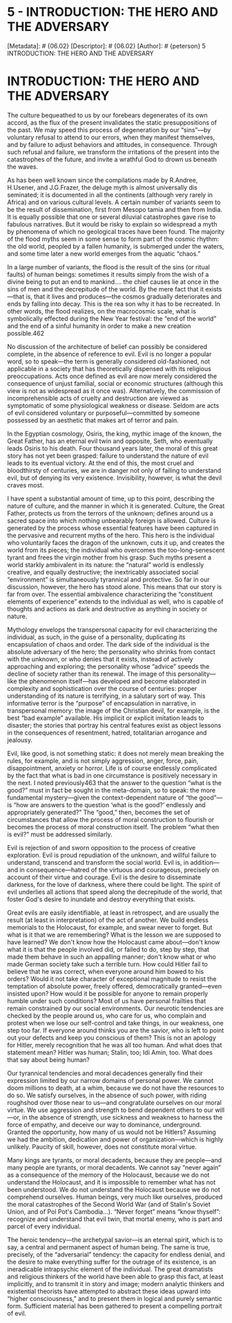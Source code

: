 # 5 - INTRODUCTION: THE HERO AND THE ADVERSARY
[Metadata]: # {06.02}
[Descriptor]: # {06.02}
[Author]: # {peterson}
5
INTRODUCTION: THE HERO AND THE ADVERSARY
# INTRODUCTION: THE HERO AND THE ADVERSARY
The culture bequeathed to us by our forebears degenerates of its own accord, as
the flux of the present invalidates the static presuppositions of the past. We
may speed this process of degeneration by our “sins”—by voluntary refusal to
attend to our errors, when they manifest themselves, and by failure to adjust
behaviors and attitudes, in consequence. Through such refusal and failure, we
transform the irritations of the present into the catastrophes of the future,
and invite a wrathful God to drown us beneath the waves.



As has been well known since the compilations made by R.Andree, H.Usener, and
J.G.Frazer, the deluge myth is almost universally dis seminated; it is
documented in all the continents (although very rarely in Africa) and on
various cultural levels. A certain number of variants seem to be the result of
dissemination, first from Mesopo tamia and then from India. It is equally
possible that one or several diluvial catastrophes gave rise to fabulous
narratives. But it would be risky to explain so widespread a myth by phenomena
of which no geological traces have been found. The majority of the flood myths
seem in some sense to form part of the cosmic rhythm: the old world, peopled by
a fallen humanity, is submerged under the waters, and some time later a new
world emerges from the aquatic “chaos.”

In a large number of variants, the flood is the result of the sins (or ritual
faults) of human beings: sometimes it results simply from the wish of a divine
being to put an end to mankind…. the chief causes lie at once in the sins of
men and the decrepitude of the world. By the mere fact that it exists—that is,
that it lives and produces—the cosmos gradually deteriorates and ends by
falling into decay. This is the rea son why it has to be recreated. In other
words, the flood realizes, on the macrocosmic scale, what is symbolically
effected during the New Year festival: the “end of the world” and the end of a
sinful humanity in order to make a new creation possible.462



No discussion of the architecture of belief can possibly be considered
complete, in the absence of reference to evil. Evil is no longer a popular
word, so to speak—the term is generally considered old-fashioned, not
applicable in a society that has theoretically dispensed with its religious
preoccupations. Acts once defined as evil are now merely considered the
consequence of unjust familial, social or economic structures (although this
view is not as widespread as it once was). Alternatively, the commission of
incomprehensible acts of cruelty and destruction are viewed as symptomatic of
some physiological weakness or disease. Seldom are acts of evil considered
voluntary or purposeful—committed by someone possessed by an aesthetic that
makes art of terror and pain.

In the Egyptian cosmology, Osiris, the king, mythic image of the known, the
Great Father, has an eternal evil twin and opposite, Seth, who eventually leads
Osiris to his death. Four thousand years later, the moral of this great story
has not yet been grasped: failure to understand the nature of evil leads to its
eventual victory. At the end of this, the most cruel and bloodthirsty of
centuries, we are in danger not only of failing to understand evil, but of
denying its very existence. Invisibility, however, is what the devil craves
most.

I have spent a substantial amount of time, up to this point, describing the
nature of culture, and the manner in which it is generated. Culture, the Great
Father, protects us from the terrors of the unknown; defines around us a sacred
space into which nothing unbearably foreign is allowed. Culture is generated by
the process whose essential features have been captured in the pervasive and
recurrent myths of the hero. This hero is the individual who voluntarily faces
the dragon of the unknown, cuts it up, and creates the world from its pieces;
the individual who overcomes the too-long-senescent tyrant and frees the virgin
mother from his grasp. Such myths present a world starkly ambivalent in its
nature: the “natural” world is endlessly creative, and equally destructive; the
inextricably associated social “environment” is simultaneously tyrannical and
protective. So far in our discussion, however, the hero has stood alone. This
means that our story is far from over. The essential ambivalence characterizing
the “constituent elements of experience” extends to the individual as well, who
is capable of thoughts and actions as dark and destructive as anything in
society or nature.

Mythology envelops the transpersonal capacity for evil characterizing the
individual, as such, in the guise of a personality, duplicating its
encapsulation of chaos and order. The dark side of the individual is the
absolute adversary of the hero; the personality who shrinks from contact with
the unknown, or who denies that it exists, instead of actively approaching and
exploring; the personality whose “advice” speeds the decline of society rather
than its renewal. The image of this personality—like the phenomenon itself—has
developed and become elaborated in complexity and sophistication over the
course of centuries: proper understanding of its nature is terrifying, in a
salutary sort of way. This informative terror is the “purpose” of encapsulation
in narrative, in transpersonal memory: the image of the Christian devil, for
example, is the best “bad example” available. His implicit or explicit
imitation leads to disaster; the stories that portray his central features
exist as object lessons in the consequences of resentment, hatred, totalitarian
arrogance and jealousy.

Evil, like good, is not something static: it does not merely mean breaking the
rules, for example, and is not simply aggression, anger, force, pain,
disappointment, anxiety or horror. Life is of course endlessly complicated by
the fact that what is bad in one circumstance is positively necessary in the
next. I noted previously463 that the answer to the question “what is the good?”
must in fact be sought in the meta-domain, so to speak: the more fundamental
mystery—given the context-dependent nature of “the good”—is “how are answers to
the question ‘what is the good?’ endlessly and appropriately generated?” The
“good,” then, becomes the set of circumstances that allow the process of moral
construction to flourish or becomes the process of moral construction itself.
The problem “what then is evil?” must be addressed similarly.

Evil is rejection of and sworn opposition to the process of creative
exploration. Evil is proud repudiation of the unknown, and willful failure to
understand, transcend and transform the social world. Evil is, in addition—and
in consequence—hatred of the virtuous and courageous, precisely on account of
their virtue and courage. Evil is the desire to disseminate darkness, for the
love of darkness, where there could be light. The spirit of evil underlies all
actions that speed along the decrepitude of the world, that foster God's desire
to inundate and destroy everything that exists.

Great evils are easily identifiable, at least in retrospect, and are usually
the result (at least in interpretation) of the act of another. We build endless
memorials to the Holocaust, for example, and swear never to forget. But what is
it that we are remembering? What is the lesson we are supposed to have learned?
We don't know how the Holocaust came about—don't know what it is that the
people involved did, or failed to do, step by step, that made them behave in
such an appalling manner; don't know what or who made German society take such
a terrible turn. How could Hitler fail to believe that he was correct, when
everyone around him bowed to his orders? Would it not take character of
exceptional magnitude to resist the temptation of absolute power, freely
offered, democratically granted—even insisted upon? How would it be possible
for anyone to remain properly humble under such conditions? Most of us have
personal frailties that remain constrained by our social environments. Our
neurotic tendencies are checked by the people around us, who care for us, who
complain and protest when we lose our self-control and take things, in our
weakness, one step too far. If everyone around thinks you are the savior, who
is left to point out your defects and keep you conscious of them? This is not
an apology for Hitler, merely recognition that he was all too human. And what
does that statement mean? Hitler was human; Stalin, too; Idi Amin, too. What
does that say about being human?

Our tyrannical tendencies and moral decadences generally find their expression
limited by our narrow domains of personal power. We cannot doom millions to
death, at a whim, because we do not have the resources to do so. We satisfy
ourselves, in the absence of such power, with riding roughshod over those near
to us—and congratulate ourselves on our moral virtue. We use aggression and
strength to bend dependent others to our will—or, in the absence of strength,
use sickness and weakness to harness the force of empathy, and deceive our way
to dominance, underground. Granted the opportunity, how many of us would not be
Hitlers? Assuming we had the ambition, dedication and power of
organization—which is highly unlikely. Paucity of skill, however, does not
constitute moral virtue.

Many kings are tyrants, or moral decadents, because they are people—and many
people are tyrants, or moral decadents. We cannot say “never again” as a
consequence of the memory of the Holocaust, because we do not understand the
Holocaust, and it is impossible to remember what has not been understood. We do
not understand the Holocaust because we do not comprehend ourselves. Human
beings, very much like ourselves, produced the moral catastrophes of the Second
World War (and of Stalin's Soviet Union, and of Pol Pot's Cambodia…). “Never
forget” means “know thyself”: recognize and understand that evil twin, that
mortal enemy, who is part and parcel of every individual.

The heroic tendency—the archetypal savior—is an eternal spirit, which is to
say, a central and permanent aspect of human being. The same is true,
precisely, of the “adversarial” tendency: the capacity for endless denial, and
the desire to make everything suffer for the outrage of its existence, is an
ineradicable intrapsychic element of the individual. The great dramatists and
religious thinkers of the world have been able to grasp this fact, at least
implicitly, and to transmit it in story and image; modern analytic thinkers and
existential theorists have attempted to abstract these ideas upward into
“higher consciousness,” and to present them in logical and purely semantic
form. Sufficient material has been gathered to present a compelling portrait of
evil.

